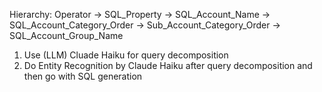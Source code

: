 Hierarchy: Operator -> SQL_Property -> SQL_Account_Name -> SQL_Account_Category_Order -> Sub_Account_Category_Order -> SQL_Account_Group_Name

1) Use (LLM) Cluade Haiku for query decomposition
2) Do Entity Recognition by Claude Haiku after query decomposition and then go with SQL generation